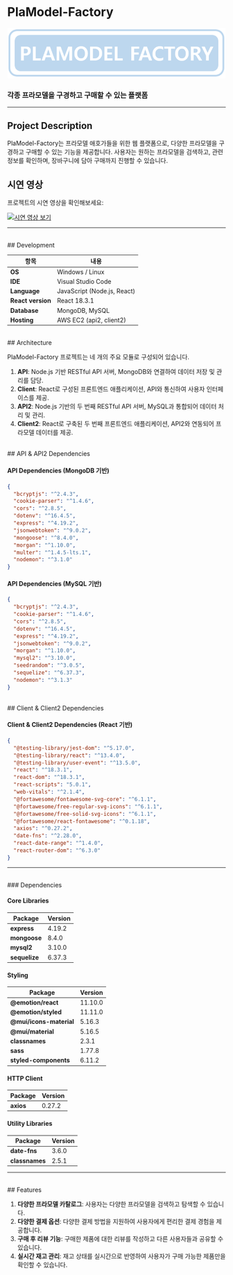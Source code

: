 # PlaModel-Factory

![PlaModel-Factory Logo](PlaModel-Factory-Logo.jpg)

### 각종 프라모델을 구경하고 구매할 수 있는 플랫폼

---

## Project Description
PlaModel-Factory는 프라모델 애호가들을 위한 웹 플랫폼으로, 다양한 프라모델을 구경하고 구매할 수 있는 기능을 제공합니다. 사용자는 원하는 프라모델을 검색하고, 관련 정보를 확인하며, 장바구니에 담아 구매까지 진행할 수 있습니다.

## 시연 영상

프로젝트의 시연 영상을 확인해보세요:

[![시연 영상 보기](https://img.youtube.com/vi/E_KFmdy8OSw/0.jpg)](https://youtu.be/E_KFmdy8OSw)

---
<br>
## Development

| 항목  | 내용                                              |
|-------|---------------------------------------------------|
| **OS** | Windows / Linux                            |
| **IDE** | Visual Studio Code                               |
| **Language** | JavaScript (Node.js, React)                    |
| **React version** | React 18.3.1                                 |
| **Database** | MongoDB, MySQL                             |
| **Hosting** | AWS EC2 (api2, client2)                     |

<br>
## Architecture

PlaModel-Factory 프로젝트는 네 개의 주요 모듈로 구성되어 있습니다.

1. **API**: Node.js 기반 RESTful API 서버, MongoDB와 연결하여 데이터 저장 및 관리를 담당.
2. **Client**: React로 구성된 프론트엔드 애플리케이션, API와 통신하여 사용자 인터페이스를 제공.
3. **API2**: Node.js 기반의 두 번째 RESTful API 서버, MySQL과 통합되어 데이터 처리 및 관리.
4. **Client2**: React로 구축된 두 번째 프론트엔드 애플리케이션, API2와 연동되어 프라모델 데이터를 제공.

<br>
## API & API2 Dependencies

#### API Dependencies (MongoDB 기반)

```json
{
  "bcryptjs": "^2.4.3",
  "cookie-parser": "^1.4.6",
  "cors": "^2.8.5",
  "dotenv": "^16.4.5",
  "express": "^4.19.2",
  "jsonwebtoken": "^9.0.2",
  "mongoose": "^8.4.0",
  "morgan": "^1.10.0",
  "multer": "^1.4.5-lts.1",
  "nodemon": "^3.1.0"
}
```

#### API Dependencies (MySQL 기반)

```json
{
  "bcryptjs": "^2.4.3",
  "cookie-parser": "^1.4.6",
  "cors": "^2.8.5",
  "dotenv": "^16.4.5",
  "express": "^4.19.2",
  "jsonwebtoken": "^9.0.2",
  "morgan": "^1.10.0",
  "mysql2": "^3.10.0",
  "seedrandom": "^3.0.5",
  "sequelize": "^6.37.3",
  "nodemon": "^3.1.3"
}
```

<br>
## Client & Client2 Dependencies

#### Client & Client2 Dependencies (React 기반)

```json
{
  "@testing-library/jest-dom": "^5.17.0",
  "@testing-library/react": "^13.4.0",
  "@testing-library/user-event": "^13.5.0",
  "react": "^18.3.1",
  "react-dom": "^18.3.1",
  "react-scripts": "5.0.1",
  "web-vitals": "^2.1.4",
  "@fortawesome/fontawesome-svg-core": "^6.1.1",
  "@fortawesome/free-regular-svg-icons": "^6.1.1",
  "@fortawesome/free-solid-svg-icons": "^6.1.1",
  "@fortawesome/react-fontawesome": "^0.1.18",
  "axios": "^0.27.2",
  "date-fns": "^2.28.0",
  "react-date-range": "^1.4.0",
  "react-router-dom": "^6.3.0"
}
```

---

<br>
### Dependencies

#### Core Libraries

| Package  | Version                                              |
|-------|---------------------------------------------------|
| **express** | 4.19.2                            |
| **mongoose** | 8.4.0                               |
| **mysql2** | 3.10.0                    |
| **sequelize** | 6.37.3                                 |

#### Styling

| Package  | Version                                              |
|-------|---------------------------------------------------|
| **@emotion/react** | 11.10.0                            |
| **@emotion/styled** | 11.11.0                               |
| **@mui/icons-material** | 5.16.3                    |
| **@mui/material** | 5.16.5                                 |
| **classnames** | 	2.3.1                                 |
| **sass** | 1.77.8                                 |
| **styled-components** | 6.11.2                                 |

#### HTTP Client

| Package  | Version                                              |
|-------|---------------------------------------------------|
| **axios** | 0.27.2                            |

#### Utility Libraries

| Package  | Version                                              |
|-------|---------------------------------------------------|
| **date-fns** | 3.6.0                            |
| **classnames** | 2.5.1                            |

---

<br>
## Features

1. **다양한 프라모델 카탈로그**: 사용자는 다양한 프라모델을 검색하고 탐색할 수 있습니다.
2. **다양한 결제 옵션**: 다양한 결제 방법을 지원하여 사용자에게 편리한 결제 경험을 제공합니다.
3. **구매 후 리뷰 기능**: 구매한 제품에 대한 리뷰를 작성하고 다른 사용자들과 공유할 수 있습니다.
4. **실시간 재고 관리**: 재고 상태를 실시간으로 반영하여 사용자가 구매 가능한 제품만을 확인할 수 있습니다.
